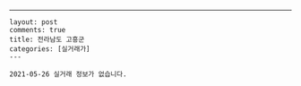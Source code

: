 ---
    layout: post
    comments: true
    title: 전라남도 고흥군
    categories: [실거래가]
    ---

    2021-05-26 실거래 정보가 없습니다.

    